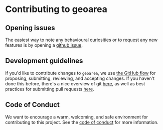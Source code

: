 # Contributing to geoarea

## Opening issues

The easiest way to note any behavioural curiosities or to request any new
features is by opening a [github issue](https://github.com/hypertidy/geoarea/issues).


## Development guidelines

If you'd like to contribute changes to `geoarea`, we use [the GitHub
flow](https://guides.github.com/introduction/flow/index.html) for proposing,
submitting, reviewing, and accepting changes. If you haven't done this before,
there's a nice overview of git [here](http://r-pkgs.had.co.nz/git.html), as well
as best practices for submitting pull requests
[here](http://r-pkgs.had.co.nz/git.html#pr-make).


## Code of Conduct

We want to encourage a warm, welcoming, and safe environment for contributing to
this project. See the
[code of conduct](https://github.com/hypertidy/geoarea/blob/master/CONDUCT.md) for
more information.
